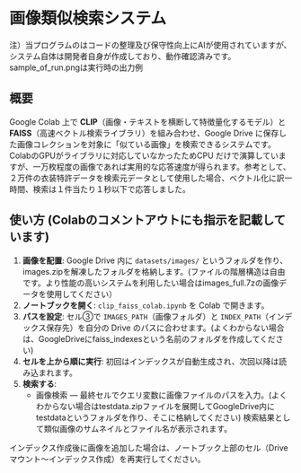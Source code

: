 # 画像類似検索システム
注）当プログラムのはコードの整理及び保守性向上にAIが使用されていますが、システム自体は開発者自身が作成しており、動作確認済みです。sample_of_run.pngは実行時の出力例
## 概要
Google Colab 上で **CLIP**（画像・テキストを横断して特徴量化するモデル）と **FAISS**（高速ベクトル検索ライブラリ）を組み合わせ、Google Drive に保存した画像コレクションを対象に「似ている画像」を検索できるシステムです。ColabのGPUがライブラリに対応していなかったためCPU だけで演算していますが、一万枚程度の画像であれば実用的な応答速度が得られます。参考として、２万件の衣装特許データを検索元データとして使用した場合、ベクトル化に訳一時間、検索は１件当たり１秒以下で応答しました。

## 使い方 (Colabのコメントアウトにも指示を記載しています)
1. **画像を配置**: Google Drive 内に `datasets/images/` というフォルダを作り、images.zipを解凍したフォルダを格納します。(ファイルの階層構造は自由です。より性能の高いシステムを利用したい場合はimages_full.7zの画像データを使用してください）
2. **ノートブックを開く**: `clip_faiss_colab.ipynb` を Colab で開きます。
3. **パスを設定**: セル③で `IMAGES_PATH`（画像フォルダ）と `INDEX_PATH`（インデックス保存先）を自分の Drive のパスに合わせます。(よくわからない場合は、GoogleDriveにfaiss_indexesという名前のフォルダを作成してください)
4. **セルを上から順に実行**: 初回はインデックスが自動生成され、次回以降は読み込まれます。
5. **検索する**:
   * 画像検索 — 最終セルでクエリ変数に画像ファイルのパスを入力。(よくわからない場合はtestdata.zipファイルを展開してGoogleDrive内にtestdataというフォルダを作り、そこに格納してください)
   検索結果として類似画像のサムネイルとファイル名が表示されます。

インデックス作成後に画像を追加した場合は、ノートブック上部のセル（Drive マウント〜インデックス作成）を再実行してください。

